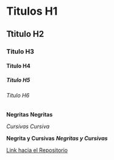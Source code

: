 # Titulos H1
## Ttitulo H2
### Titulo H3
#### Titulo H4
##### Titulo H5
###### Titulo H6

__Negritas__ **Negritas**

_Cursivas_ *Cursiva*

__Negrita y Cursivas__ ***Negritas y Cursivas***

[Link hacia el Repositorio](https://github.com/MrX-zeta/music_app_practice.git)